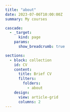 ```yaml
---
title: "about"  
date: 2023-07-06T10:00:00Z  
summary: My courses

cascade:
  - _target:
      kind: page
    params:
      show_breadcrumb: true

sections:
  - block: collection
    id: CV
    content:
      title: Brief CV
      filters:
        folders:
          - about
    design:
      view: article-grid
      columns: 2
---
```


